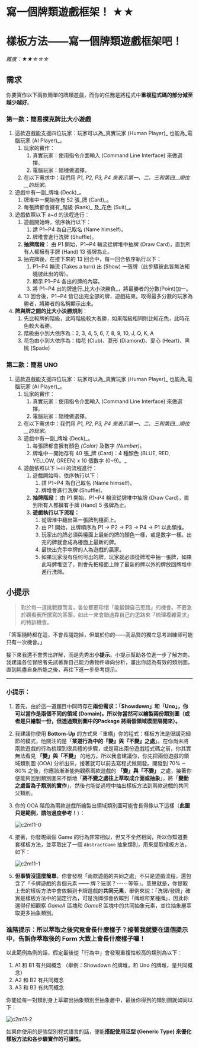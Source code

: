 ﻿# 寫一個牌類遊戲框架！ ★★

# 樣板方法——寫一個牌類遊戲框架吧！

_難度：★★☆☆☆_

## 需求

你要實作以下兩款簡單的牌類遊戲，而你的任務是將程式中**重複程式碼的部分減至越少越好**。

### 第一款：簡易撲克牌比大小遊戲

1.  這款遊戲能支援四位玩家：玩家可以為_真實玩家 (Human Player)_  也能為_電腦玩家 (AI Player)_。
    1.  玩家的實作：
        1.  真實玩家：使用指令介面輸入 (Command Line Interface) 來做選擇。
        2.  電腦玩家：隨機做選擇。
    2.  在以下需求中：我們用  _P1, P2, P3, P4 來表示第一、二、三和第四__順位__的玩家。_
2.  遊戲中有一副_牌堆 (Deck)_。
    1.  牌堆中一開始存有 52 張_牌 (Card)_。
    2.  每張牌都會擁有_階級 (Rank)_  及_花色 (Suit)_。
3.  遊戲依照以下 a~d 的流程進行：
    1.  遊戲開始時，依序執行以下：
        1.  請 P1~P4 為自己取名 (Name himself)。
        2.  牌堆會進行洗牌 (Shuffle)。
    2.  **抽牌階段：**  由 P1 開始，P1~P4 輪流從牌堆中抽牌 (Draw Card)，直到所有人都擁有手牌 (Hand) 13 張牌為止。
    3.  抽完牌後，在接下來的 13 回合中，每一回合依序執行以下：
        1.  P1~P4 輪流 (Takes a turn) 出 (Show) 一張牌（此步驟彼此皆無法知曉彼此出的牌）。
        2.  顯示 P1~P4 各出的牌的內容。
        3.  將 P1~P4 出的牌進行_比大小決勝負_，將最勝者的分數(Point)加一。
    4.  13 回合後，P1~P4 皆已出完全部的牌，遊戲結束。取得最多分數的玩家為勝者，將勝者的名稱顯示出來。
4.  **牌與牌之間的比大小決勝規則**：
    1.  先比較牌的階級，此時階級較大者勝，如果階級相同則比較花色，此時花色較大者勝。
    2.  階級由小到大依序為：2, 3, 4, 5, 6, 7, 8, 9, 10, J, Q, K, A
    3.  花色由小到大依序為：梅花 (Club)、菱形 (Diamond)、愛心 (Heart)、黑桃 (Spade)

### 第二款：簡易 UNO

1.  這款遊戲能支援四位玩家：玩家可以為_真實玩家 (Human Player)_  也能為_電腦玩家 (AI Player)_。
    1.  玩家的實作：
        1.  真實玩家：使用指令介面輸入 (Command Line Interface) 來做選擇。
        2.  電腦玩家：隨機做選擇。
    2.  在以下需求中：我們用  _P1, P2, P3, P4 來表示第一、二、三和第四__順位__的玩家。_
    3.  遊戲中有一副_牌堆 (Deck)_。
        1.  每張牌都會擁有顏色  _(Color)_  及數字  _(Number)_。
        2.  牌堆中一開始存有 40 張_牌 (Card)：4 種顏色 (BLUE, RED, YELLOW, GREEN) x 10 個數字 (0~9)。_
    4.  遊戲依照以下 i~iii 的流程進行：
        1.  遊戲開始時，依序執行以下：
            1.  請 P1~P4 為自己取名 (Name himself)。
            2.  牌堆會進行洗牌 (Shuffle)。
        2.  **抽牌階段：**  由 P1 開始，P1~P4 輪流從牌堆中抽牌 (Draw Card)，直到所有人都擁有手牌 (Hand) 5 張牌為止。
        3.  **遊戲執行以下流程：**
            1.  從牌堆中翻出第一張牌到檯面上。
            2.  由 P1 開始，出牌順序為 P1 → P2 → P3 → P4 → P1 以此類推。
            3.  玩家出的牌必須與檯面上最新的牌的顏色一樣，或是數字一樣。出完的牌就會成為檯面上最新的牌。
            4.  最快出完手中牌的人為遊戲的贏家。
            5.  如果玩家沒有任何可出的牌，玩家就必須從牌堆中抽一張牌，如果此時牌堆空了，則會先把檯面上除了最新的牌以外的牌放回牌堆中進行洗牌。

## 小提示

> 對於每一道挑戰題而言，各位都要珍惜「能鍛鍊自己思路」的機會。不要急於觀看我所撰寫的答案，如此一來會錯過靠自己的思路來「梳理複雜需求」的特訓機會。

「答案隨時都在這，不會長腿跑掉，但屬於你的——高品質的獨立思考訓練卻可能只有一次機會。」

接下來我還不會秀出詳解，而是先秀出**小提示**。小提示幫助各位進一步了解方向，我建議各位冒險者先試著靠自己能力做物件導向分析，畫出你認為有效的類別圖，直到耗盡自身所能之後，再往下進一步參考提示。

----------

### 小提示：

1.  首先，由於這一道題目中同時存在**兩份需求：「Showdown」和「Uno」，你可以當作是兩個不同的領域 (Domain)。所以你當然可以繪製兩份類別圖（或者是只繪製一份，但透過類別圖中的Package 將兩個領域模型隔開來）。**
    
2.  我建議你使用  **Bottom-Up**  的方式來「重構」你的程式：樣板方法是很講究細節的模式，他關注的是「**某道行為中的『變』與『不變』之處**」。在你尚未將兩款遊戲的行為梳理到很具體的步驟，或是寫出兩份遊戲程式碼之前，你其實無法看見  **「變」與「不變」**  的地方。所以我會建議你，你先把兩份遊戲的領域類別圖 (OOA) 分析出來，接著就可以前去寫程式做開發。開發到 70% ~ 80% 之後，你應該漸漸能夠觀察兩款遊戲的  **「變」與「不變」**  之處，接著你便能夠回到類別圖來不斷地「**將不變之處往上萃取成介面或抽象**」，將「**變動之處留為子類別的實作**」，然後也能從過程中抽出樣板方法到兩款遊戲的共同父類別。
    
3.  你的 OOA 階段為兩款遊戲所繪製出領域類別圖可能會長得像以下這樣（**此圖只是範例，請勿過度參考！**）：
    
    ![c2m11-0](https://cdn.waterballsa.tw/software-design-pattern/content/c2m11/1699080249877-c2m11-0)
    
4.  接著，你發現兩個 Game 的行為非常相似，但又不全然相同，所以你知道要套樣板方法，並萃取出了一個  `AbstractGame`  抽象類別，用來提取樣板方法，如下：
    
    ![c2m11-1](https://cdn.waterballsa.tw/software-design-pattern/content/c2m11/1699080249718-c2m11-1)
    
5.  **但事情沒這麼簡單**，你會發現「兩款遊戲的共同之處」不只是遊戲流程，還包含了「卡牌遊戲的各個元素 —— 牌？玩家？⋯⋯ 等等」。意思就是，你提取上去的樣板方法中會依賴到卡牌遊戲的**共同元素**，舉例來說：「洗牌/發牌」確實是樣板方法中的固定行為，可是洗牌卻會依賴到「牌堆和某種牌」，因此你還得仔細觀察  _GameA_  區塊和  _GameB_  區塊中的共同抽象元素，並往抽象層萃取更多抽象類別。
    

### 進階提示：所以萃取之後究竟會長什麼樣子？接著我就要在這個提示中，告訴你萃取後的 Form 大致上會長什麼樣子囉！

以此範例為例的話，假定最後從「行為中」會發現重複性較高的類別為以下：

1.  A1 和 B1 有共同概念 （舉例：Showdown 的牌堆，和 Uno 的牌堆，是共同概念）
2.  A2 和 B2 有共同概念
3.  A3 和 B3 有共同概念

你能從每一對類別身上萃取出抽象類別至抽象層中，最後你得到的類別圖就如同以下：

![c2m11-2](https://cdn.waterballsa.tw/software-design-pattern/content/c2m11/1699080249807-c2m11-2)

如果你使用的是強型別程式語言的話，便能**搭配使用泛型 (Generic Type) 來優化樣板方法和各步驟實作的可讀性。**
